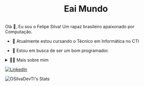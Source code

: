 <!--título-->
<div id="user-content-toc">
  <ul align="center">
    <summary><h1 style="display: inline-block">Eai Mundo</h1></summary>
</div>

<!-- Presentation -->
<p>
  Olá 👋, Eu sou o Felipe Silva! Um rapaz brasileiro apaixonado por Computação.

  - 🌱 Atualmente estou cursando o Técnico em Informática no CTI

  - 🔭 Estou em busca de ser um bom programador.
</p>

<!-- Dropdown -->
<details>
  <summary>👨‍💻 Mais sobre mim </summary>

  - 💬 Tenho 16 anos e atualmente moro no Brasil. Entrei no mundo da computação recentemente por paixão, possuo um certificado de noção básica sobre IA e programação em blocos. Estou cada vez mais sobre esse mundo incrível que é o da programação.

  - ⚡ Sempre gostei de programção desde criança, adoro solucionar problemas díficeis, não desisto fácil e sempre tenho foco naquilo que eu faço.
</details>

<!-- Links -->
[![LinkedIn](https://img.shields.io/badge/LinkedIn-0077B5?style=for-the-badge&logo=linkedin&logoColor=white)](https://www.linkedin.com/in/felipe-silva-1932aa350/)

<!-- GithubStats -->
![OSilvaDevTI's Stats](https://github-readme-stats.vercel.app/api?username=OSilvaDevTI&theme=vue-dark&show_icons=true&hide_border=true&count_private=true)
